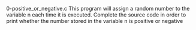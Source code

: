 0-positive_or_negative.c This program will assign a random number to the variable n each time it is executed. Complete the source code in order to print whether the number stored in the variable n is positive or negative
